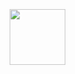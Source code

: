 <div id="header" align="center">
<img src="https://media.giphy.com/media/v1.Y2lkPTc5MGI3NjExZDAwOWEzOGQxNWJhN2FmYTgwYWU2ZWEzZDc4ZDY1MTM0MmNhNDYxNCZjdD1n/kca22V3udzeY61obqv/giphy.gif" width="100"/>
</div>


